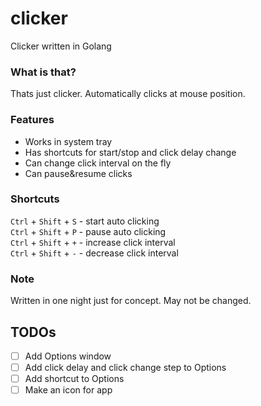 # clicker
Clicker written in Golang

### What is that?

Thats just clicker. Automatically clicks at mouse position.

### Features

- Works in system tray
- Has shortcuts for start/stop and click delay change
- Can change click interval on the fly
- Can pause&resume clicks

### Shortcuts

`Ctrl` + `Shift` + `S` - start auto clicking\
`Ctrl` + `Shift` + `P` - pause auto clicking\
`Ctrl` + `Shift` + `+` - increase click interval\
`Ctrl` + `Shift` + `-` - decrease click interval

### Note

Written in one night just for concept.
May not be changed.

## TODOs

 - [ ] Add Options window
 - [ ] Add click delay and click change step to Options
 - [ ] Add shortcut to Options
 - [ ] Make an icon for app